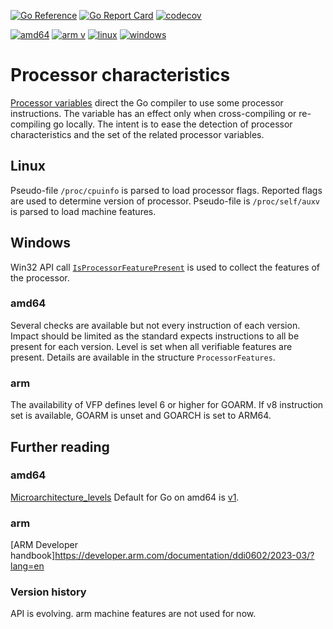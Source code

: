 [![Go Reference](https://pkg.go.dev/badge/github.com/iwdgo/processorfeatures.svg)](https://pkg.go.dev/github.com/iwdgo/processorfeatures)
[![Go Report Card](https://goreportcard.com/badge/github.com/iwdgo/processorfeatures)](https://goreportcard.com/report/github.com/iwdgo/processorfeatures)
[![codecov](https://codecov.io/gh/iwdgo/processorfeatures/branch/master/graph/badge.svg)](https://codecov.io/gh/iwdgo/processorfeatures)

[![amd64](https://github.com/iwdgo/processorfeatures/actions/workflows/amd64.yml/badge.svg)](https://github.com/iwdgo/processorfeatures/actions/workflows/amd64.yml)
[![arm v](https://github.com/iwdgo/processorfeatures/actions/workflows/arm_v.yml/badge.svg)](https://github.com/iwdgo/processorfeatures/actions/workflows/arm_v.yml)
[![linux](https://github.com/iwdgo/processorfeatures/actions/workflows/linux.yml/badge.svg)](https://github.com/iwdgo/processorfeatures/actions/workflows/linux.yml)
[![windows](https://github.com/iwdgo/processorfeatures/actions/workflows/amd64-windows.yml/badge.svg)](https://github.com/iwdgo/processorfeatures/actions/workflows/amd64-windows.yml)

# Processor characteristics 

[Processor variables](https://go.dev/doc/install/source#environment) direct the Go compiler to use some processor instructions.
The variable has an effect only when cross-compiling or re-compiling go locally.
The intent is to ease the detection of processor characteristics and the set of the related processor variables.

## Linux

Pseudo-file `/proc/cpuinfo` is parsed to load processor flags.
Reported flags are used to determine version of processor.
Pseudo-file is `/proc/self/auxv` is parsed to load machine features.

## Windows

Win32 API call [`IsProcessorFeaturePresent`](https://learn.microsoft.com/en-us/windows/win32/api/processthreadsapi/nf-processthreadsapi-isprocessorfeaturepresent) is used to collect the features of the processor.

### amd64

Several checks are available but not every instruction of each version.
Impact should be limited as the standard expects instructions to all be present for each version.
Level is set when all verifiable features are present.
Details are available in the structure `ProcessorFeatures`.

### arm 

The availability of VFP defines level 6 or higher for GOARM.
If v8 instruction set is available, GOARM is unset and GOARCH is set to ARM64. 

## Further reading

### amd64

[Microarchitecture_levels](https://en.wikipedia.org/wiki/X86-64#Microarchitecture_levels)
Default for Go on amd64 is [v1](https://github.com/golang/go/issues/50589).

### arm

[ARM Developer handbook]https://developer.arm.com/documentation/ddi0602/2023-03/?lang=en

### Version history

API is evolving.
arm machine features are not used for now.

